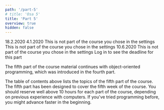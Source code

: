 ```yaml
---
path: '/part-5'
# title: 'Osa 5'
title: 'Part 5'
overview: true
hidden: false
---
```


<only-for-course-variant variant="dl">
  <deadline>18.2.2020</deadline>
</only-for-course-variant>

<only-for-course-variant variant="nodl">
  <deadline>4.1.2020</deadline>
</only-for-course-variant>

<only-for-course-variant variant="ohja-dl">
  <deadline>This is not part of the course you chose in the settings</deadline>
</only-for-course-variant>

<only-for-course-variant variant="ohja-nodl">
  <deadline>This is not part of the course you chose in the settings</deadline>
</only-for-course-variant>

<only-for-course-variant variant="kesa-dl">
  <deadline>10.6.2020</deadline>
</only-for-course-variant>

<only-for-course-variant variant="kesa-ohja-dl">
  <deadline>This is not part of the course you chose in the settings</deadline>
</only-for-course-variant>

<only-for-not-logged-in>
  <deadline>Log in to see the deadline for this part</deadline>
</only-for-not-logged-in>


<!-- Kurssimateriaalin viides osa jatkaa neljännestä osasta alkaneen olio-ohjelmoinnin parissa. -->

The fifth part of the course material continues with object-oriented programming, which was introduced in the fourth part.

<please-login></please-login>

<pages-in-this-section></pages-in-this-section>

<!-- Yllä oleva sisällysluettelo sisältää kurssin viidennen osan aihealueet. Kukin kurssin osa on suunniteltu siten, että siinä on työtä yhden viikon ajaksi. Kuhunkin kurssin osaan on hyvä varata reilusti yli kymmenen tuntia aikaa, riippuen aiemmasta tietokoneen käyttökokemuksesta. Ohjelmointia aiemmin kokeilleet saattavat edetä materiaalissa aluksi nopeamminkin. -->

The table of contents above lists the topics of the fifth part of the course. The fifth part has been designed to cover the fifth week of the course. You should reserve well above 10 hours for each part of the course, depending on previous experience with computers. If you've tried programming before, you might advance faster in the beginning.


<exercises-in-this-section></exercises-in-this-section>
